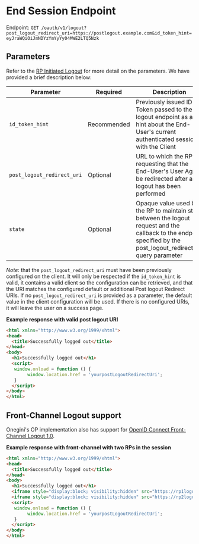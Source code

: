 # End Session Endpoint

Endpoint: `GET /oauth/v1/logout?post_logout_redirect_uri=https://postlogout.example.com&id_token_hint=eyJraWQiOiJmNDYzYmYyYy04MWE2LTQ5Nzk`

## Parameters

Refer to the [RP Initiated Logout](https://openid.net/specs/openid-connect-session-1_0.html#RPLogout) for more detail on the parameters. We have provided a 
brief description below:

| Parameter                     | Required     |                Description                                                                                      
|-------------------------------|------------- |--------------------------------------------------------------------------------------------------------------------------------------------------------------------
| `id_token_hint`               | Recommended  | Previously issued ID Token passed to the logout endpoint as a hint about the End-User's current authenticated session with the Client                                                                          
| `post_logout_redirect_uri`    | Optional     | URL to which the RP is requesting that the End-User's User Agent be redirected after a logout has been performed
| `state`                       | Optional     | Opaque value used by the RP to maintain state between the logout request and the callback to the endpoint specified by the post_logout_redirect_uri query parameter

*Note*: that the `post_logout_redirect_uri` must have been previously configured on the client. It will only be respected if the `id_token_hint` is valid, it 
contains a valid client so the configuration can be retrieved, and that the URI matches the configured default or additional Post logout Redirect URIs. 
If no `post_logout_redirect_uri` is provided as a parameter, the default value in the client configuration will be used. If there is no configured URIs, it will
leave the user on a success page.

**Example response with valid post logout URI**

```html
<html xmlns="http://www.w3.org/1999/xhtml">
<head>
  <title>Successfully logged out</title>
</head>
<body>
  <h1>Successfully logged out</h1>
  <script>
   window.onload = function () {
        window.location.href = 'yourpostLogoutRedirectUri';
   }
  </script>
</body>
</html>
```

## Front-Channel Logout support

Onegini's OP implementation also has support for [OpenID Connect Front-Channel Logout 1.0](https://openid.net/specs/openid-connect-frontchannel-1_0.html).

**Example response with front-channel with two RPs in the session**

```html
<html xmlns="http://www.w3.org/1999/xhtml">
<head>
  <title>Successfully logged out</title>
</head>
<body>
  <h1>Successfully logged out</h1>
  <iframe style="display:block; visibility:hidden" src="https://rp1logouturl.example.com"></iframe>
  <iframe style="display:block; visibility:hidden" src="https://rp2logouturl.example.com"></iframe>
  <script>
   window.onload = function () {
        window.location.href = 'yourpostLogoutRedirectUri';
   }
  </script>
</body>
</html>
```
